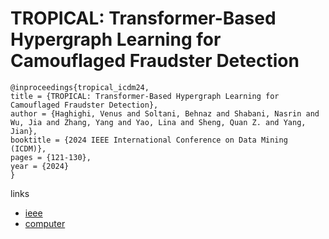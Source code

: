 # TROPICAL: Transformer-Based Hypergraph Learning for Camouflaged Fraudster Detection

```
@inproceedings{tropical_icdm24,
title = {TROPICAL: Transformer-Based Hypergraph Learning for Camouflaged Fraudster Detection},
author = {Haghighi, Venus and Soltani, Behnaz and Shabani, Nasrin and Wu, Jia and Zhang, Yang and Yao, Lina and Sheng, Quan Z. and Yang, Jian},
booktitle = {2024 IEEE International Conference on Data Mining (ICDM)},
pages = {121-130},
year = {2024}
}
```

links
- [ieee](https://doi.org/10.1109/ICDM59182.2024.00019)
- [computer](https://doi.ieeecomputersociety.org/10.1109/ICDM59182.2024.00019)
